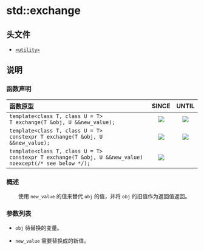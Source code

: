 # std::exchange

## 头文件

- [`<utility>`](https://en.cppreference.com/w/cpp/header/utility)

## 说明

### 函数声明

| 函数原型 | SINCE | UNTIL |
| :- | :-: | :-: |
| `template<class T, class U = T>`<br>`T exchange(T &obj, U &&new_value);` | ![](https://img.shields.io/badge/C%2B%2B-14-brightgreen) | ![](https://img.shields.io/badge/C%2B%2B-20-brightgreen) |
| `template<class T, class U = T>`<br>`constexpr T exchange(T &obj, U &&new_value);` | ![](https://img.shields.io/badge/C%2B%2B-20-brightgreen) | ![](https://img.shields.io/badge/C%2B%2B-23-brightgreen) |
| `template<class T, class U = T>`<br>`constexpr T exchange(T &obj, U &&new_value) noexcept(/* see below */);` | ![](https://img.shields.io/badge/C%2B%2B-23-brightgreen) | |

### 概述

&#160; &#160; &#160; &#160; 使用 `new_value` 的值来替代 `obj` 的值，并将 `obj` 的旧值作为返回值返回。

### 参数列表

- `obj` 待替换的变量。

- `new_value` 需要替换成的新值。
